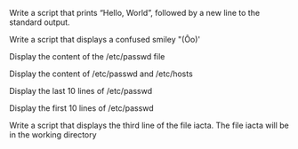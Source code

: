 Write a script that prints “Hello, World”, followed by a new line to the standard output.

Write a script that displays a confused smiley "(Ôo)'

Display the content of the /etc/passwd file

Display the content of /etc/passwd and /etc/hosts

Display the last 10 lines of /etc/passwd

Display the first 10 lines of /etc/passwd

Write a script that displays the third line of the file iacta.
The file iacta will be in the working directory

